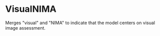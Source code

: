 # VisualNIMA
Merges "visual" and "NIMA" to indicate that the model centers on visual image assessment.
